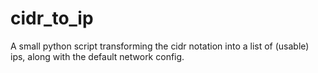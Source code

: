 # cidr_to_ip
A small python script transforming the cidr notation into a list of (usable) ips, along with the default network config.

